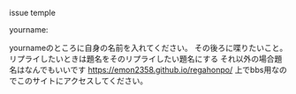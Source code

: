 issue temple

yourname: 

yournameのところに自身の名前を入れてください。
その後ろに喋りたいこと。リプライしたいときは題名をそのリプライしたい題名にする
それ以外の場合題名はなんでもいいです 
https://emon2358.github.io/regahonpo/
上でbbs用なのでこのサイトにアクセスしてください。
